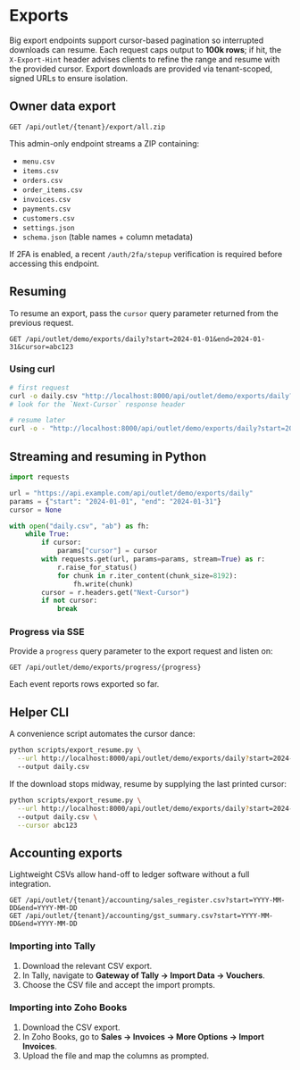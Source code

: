 # Exports

Big export endpoints support cursor-based pagination so interrupted downloads can resume.
Each request caps output to **100k rows**; if hit, the `X-Export-Hint` header advises clients to refine the range and resume with the provided cursor.
Export downloads are provided via tenant-scoped, signed URLs to ensure isolation.

## Owner data export

```
GET /api/outlet/{tenant}/export/all.zip
```

This admin-only endpoint streams a ZIP containing:

- `menu.csv`
- `items.csv`
- `orders.csv`
- `order_items.csv`
- `invoices.csv`
- `payments.csv`
- `customers.csv`
- `settings.json`
- `schema.json` (table names + column metadata)

If 2FA is enabled, a recent `/auth/2fa/stepup` verification is required before accessing this endpoint.

## Resuming

To resume an export, pass the `cursor` query parameter returned from the previous request.

```
GET /api/outlet/demo/exports/daily?start=2024-01-01&end=2024-01-31&cursor=abc123
```

### Using curl

```bash
# first request
curl -o daily.csv "http://localhost:8000/api/outlet/demo/exports/daily?start=2024-01-01&end=2024-01-31"
# look for the `Next-Cursor` response header

# resume later
curl -o - "http://localhost:8000/api/outlet/demo/exports/daily?start=2024-01-01&end=2024-01-31&cursor=abc123" >> daily.csv
```

## Streaming and resuming in Python

```python
import requests

url = "https://api.example.com/api/outlet/demo/exports/daily"
params = {"start": "2024-01-01", "end": "2024-01-31"}
cursor = None

with open("daily.csv", "ab") as fh:
    while True:
        if cursor:
            params["cursor"] = cursor
        with requests.get(url, params=params, stream=True) as r:
            r.raise_for_status()
            for chunk in r.iter_content(chunk_size=8192):
                fh.write(chunk)
        cursor = r.headers.get("Next-Cursor")
        if not cursor:
            break
```

### Progress via SSE

Provide a `progress` query parameter to the export request and listen on:

```
GET /api/outlet/demo/exports/progress/{progress}
```

Each event reports rows exported so far.

## Helper CLI

A convenience script automates the cursor dance:

```bash
python scripts/export_resume.py \
  --url http://localhost:8000/api/outlet/demo/exports/daily?start=2024-01-01&end=2024-01-31 \
  --output daily.csv
```

If the download stops midway, resume by supplying the last printed cursor:

```bash
python scripts/export_resume.py \
  --url http://localhost:8000/api/outlet/demo/exports/daily?start=2024-01-01&end=2024-01-31 \
  --output daily.csv \
  --cursor abc123
```

## Accounting exports

Lightweight CSVs allow hand-off to ledger software without a full integration.

```
GET /api/outlet/{tenant}/accounting/sales_register.csv?start=YYYY-MM-DD&end=YYYY-MM-DD
GET /api/outlet/{tenant}/accounting/gst_summary.csv?start=YYYY-MM-DD&end=YYYY-MM-DD
```

### Importing into Tally

1. Download the relevant CSV export.
2. In Tally, navigate to **Gateway of Tally → Import Data → Vouchers**.
3. Choose the CSV file and accept the import prompts.

### Importing into Zoho Books

1. Download the CSV export.
2. In Zoho Books, go to **Sales → Invoices → More Options → Import Invoices**.
3. Upload the file and map the columns as prompted.

